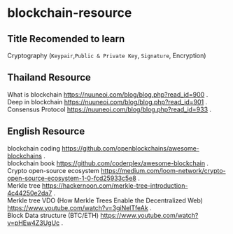 # blockchain-resource

## Title Recomended to learn 
Cryptography (`Keypair`,`Public & Private Key`, `Signature`, Encryption)  

## Thailand Resource
What is blockchain https://nuuneoi.com/blog/blog.php?read_id=900 .    
Deep in blockchain https://nuuneoi.com/blog/blog.php?read_id=901 .   
Consensus Protocol https://nuuneoi.com/blog/blog.php?read_id=933 .   

## English Resource 
blockchain coding https://github.com/openblockchains/awesome-blockchains .  
blockchain book https://github.com/coderplex/awesome-blockchain .   
Crypto open-source ecosystem https://medium.com/loom-network/crypto-open-source-ecosystem-1-0-fcd25933c5e8 .   
Merkle tree https://hackernoon.com/merkle-tree-introduction-4c44250e2da7 .   
Merkle tree VDO (How Merkle Trees Enable the Decentralized Web) https://www.youtube.com/watch?v=3giNelTfeAk .   
Block Data structure (BTC/ETH) https://www.youtube.com/watch?v=pHEw4Z3UgUc .   

